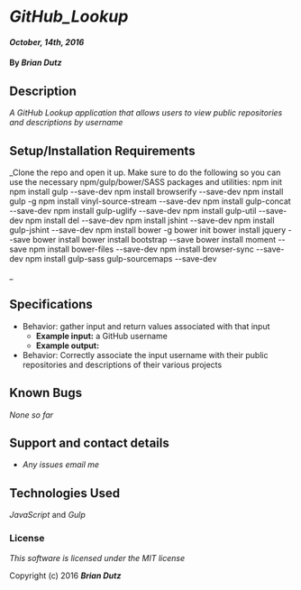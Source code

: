 # _GitHub_Lookup_

#### _October, 14th, 2016_

#### By _**Brian Dutz**_

## Description

_A GitHub Lookup application that allows users to view public repositories and descriptions by username_

## Setup/Installation Requirements

_Clone the repo and open it up. Make sure to do the following so you can use the necessary npm/gulp/bower/SASS packages and utilities:
npm init
npm install gulp --save-dev
npm install browserify --save-dev
npm install gulp -g
npm install vinyl-source-stream --save-dev
npm install gulp-concat --save-dev
npm install gulp-uglify --save-dev
npm install gulp-util --save-dev
npm install del --save-dev
npm install jshint --save-dev
npm install gulp-jshint --save-dev
npm install bower -g
bower init
bower install jquery --save
bower install
bower install bootstrap --save
bower install moment --save
npm install bower-files --save-dev
npm install browser-sync --save-dev
npm install gulp-sass gulp-sourcemaps --save-dev


_

## Specifications

* Behavior: gather input and return values associated with that input
  * **Example input:** a GitHub username
  * **Example output:**
* Behavior: Correctly associate the input username with their public repositories and descriptions of their various projects


## Known Bugs

_None so far_

## Support and contact details

* _Any issues email me_

## Technologies Used

_JavaScript_ and _Gulp_

### License

*This software is licensed under the MIT license*

Copyright (c) 2016 **_Brian Dutz_**
